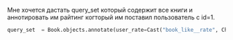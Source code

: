 Мне хочется дастать query_set который содержит все книги и аннотировать им райтинг когторый им поставил пользователь с id=1.
``` python
query_set  = Book.objects.annotate(user_rate=Cast("book_like__rate", CharField()))
```
